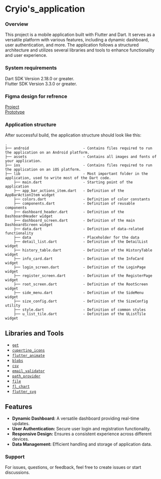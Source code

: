 
# Cryio's_application

### Overview

This project is a mobile application built with Flutter and Dart. It serves as a versatile platform with various features, including a dynamic dashboard, user authentication, and more. The application follows a structured architecture and utilizes several libraries and tools to enhance functionality and user experience.

### System requirements

Dart SDK Version 2.18.0 or greater.<br>
Flutter SDK Version 3.3.0 or greater.

### Figma design for refrence

[Project](https://www.figma.com/file/VfFZGC6PmsM6e7hTfQaEmi/Synergy?type=design&node-id=33%3A444&mode=design&t=8kv3jxHmZcHsl1n1-1)<br>
[Prototype](https://www.figma.com/proto/VfFZGC6PmsM6e7hTfQaEmi/Synergy?type=design&node-id=33-696&t=OH4Vd0QvkHxCdy1i-1&scaling=scale-down&page-id=33%3A444&starting-point-node-id=33%3A696&mode=design)

### Application structure

After successful build, the application structure should look like this:

```
.
├── android                         - Contains files required to run the application on an Android platform.
├── assets                          - Contains all images and fonts of your application.
├── ios                             - Contains files required to run the application on an iOS platform.
├── lib                             - Most important folder in the application, used to write most of the Dart code.
    ├── main.dart                   - Starting point of the application
    ├── app_bar_actions_item.dart   - Definition of the AppBarActionItem widget
    ├── colors.dart                 - Definition of color constants
    ├── components.dart             - Definition of reusable components
    ├── dashboard_header.dart       - Definition of the DashboardHeader widget
    ├── dashboard_screen.dart       - Definition of the main DashboardScreen widget
    ├── data.dart                   - Definition of data-related functionality
    ├── data                        - Placeholder for the data
    ├── detail_list.dart            - Definition of the DetailList widget
    ├── history_table.dart          - Definition of the HistoryTable widget
    ├── info_card.dart              - Definition of the InfoCard widget
    ├── login_screen.dart           - Definition of the LoginPage widget
    ├── register_screen.dart        - Definition of the RegisterPage widget
    ├── root_screen.dart            - Definition of the RootScreen widget
    ├── side_menu.dart              - Definition of the SideMenu widget
    ├── size_config.dart            - Definition of the SizeConfig utility
    ├── style.dart                  - Definition of common styles
    ├── u_list_tile.dart            - Definition of the UListTile widget

```
## Libraries and Tools

- [`get`](https://pub.dev/packages/get)
- [`cupertino_icons`](https://pub.dev/packages/cupertino_icons)
- [`flutter_animate`](https://pub.dev/packages/flutter_animate)
- [`blobs`](https://pub.dev/packages/blobs)
- [`csv`](https://pub.dev/packages/csv)
- [`email_validator`](https://pub.dev/packages/email_validator)
- [`path_provider`](https://pub.dev/packages/path_provider)
- [`file`](https://pub.dev/packages/file)
- [`fl_chart`](https://pub.dev/packages/fl_chart)
- [`flutter_svg`](https://pub.dev/packages/flutter_svg)


## Features

- **Dynamic Dashboard:** A versatile dashboard providing real-time updates.
- **User Authentication:** Secure user login and registration functionality.
- **Responsive Design:** Ensures a consistent experience across different devices.
- **Data Management:** Efficient handling and storage of application data.

### Support

For issues, questions, or feedback, feel free to create issues or start discussions.
